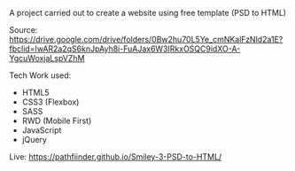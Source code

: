 
A  project carried out to create a website using free template (PSD to HTML)

Source: https://drive.google.com/drive/folders/0Bw2hu70L5Ye_cmNKalFzNld2a1E?fbclid=IwAR2a2qS6knJpAyh8i-FuAJax6W3IRkxOSQC9idXO-A-YgcuWoxjaLspVZhM

Tech Work used:
 - HTML5
 - CSS3 (Flexbox)
 - SASS
 - RWD (Mobile First)
 - JavaScript
 - jQuery



Live: https://pathfiinder.github.io/Smiley-3-PSD-to-HTML/
